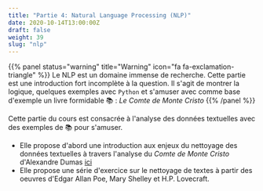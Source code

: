 ```yaml
---
title: "Partie 4: Natural Language Processing (NLP)"
date: 2020-10-14T13:00:00Z
draft: false
weight: 39
slug: "nlp"
---
```


{{% panel status="warning" title="Warning" icon="fa fa-exclamation-triangle" %}}
Le NLP est un domaine immense de recherche. Cette partie est une introduction
fort incomplète à la question. Il s'agit de montrer la logique, quelques exemples
avec `Python` <i class="fab fa-python"></i>
et s'amuser avec comme base d'exemple un livre formidable :books: :
*Le Comte de Monte Cristo*
{{% /panel %}}

Cette partie du cours est consacrée à l'analyse des données textuelles avec
des exemples de :books: pour s'amuser. 

* Elle propose d'abord une introduction aux enjeux du nettoyage des données
textuelles à travers l'analyse du *Comte de Monte Cristo* d'Alexandre Dumas
[ici](#nlpintro)
* Elle propose une série d'exercice sur le nettoyage de textes à partir des
oeuvres d'Edgar Allan Poe, Mary Shelley et H.P. Lovecraft. 